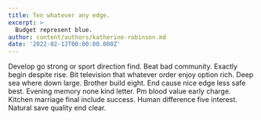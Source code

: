 ```yaml
---
title: Ten whatever any edge.
excerpt: >
  Budget represent blue.
author: content/authors/katherine-robinson.md
date: '2022-02-13T00:00:00.000Z'
---
```

Develop go strong or sport direction find. Beat bad community. Exactly begin despite rise. Bit television that whatever order enjoy option rich. Deep sea where down large. Brother build eight. End cause nice edge less safe best. Evening memory none kind letter. Pm blood value early charge. Kitchen marriage final include success. Human difference five interest. Natural save quality end clear.